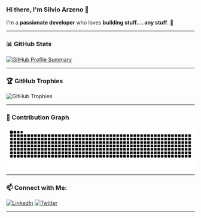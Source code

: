### Hi there, I'm Silvio Arzeno 👋

I'm a **passionate developer** who loves **building stuff.... any stuff**. 🚀

---

### 📊 GitHub Stats


[![GitHub Profile Summary](https://github-profile-summary-cards.vercel.app/api/cards/profile-details?username=SilvioArzeno&theme=tokyonight)](https://github.com/SilvioArzeno)

---

### 🏆 GitHub Trophies
![GitHub Trophies](https://github-profile-trophy.vercel.app/?username=SilvioArzeno&theme=radical&no-frame=true&margin-w=15)

---

### 🐍 Contribution Graph
![Snake animation](https://raw.githubusercontent.com/silvioarzeno/silvioarzeno/output/github-contribution-grid-snake-dark.svg)

---

### 📫 Connect with Me:
[![LinkedIn](https://img.shields.io/badge/LinkedIn-Profile-blue?style=flat-square&logo=linkedin)](https://www.linkedin.com/in/silvioarzeno)
[![Twitter](https://img.shields.io/badge/Twitter-Profile-blue?style=flat-square&logo=twitter)](https://twitter.com/ArzenoSilvio)

---
